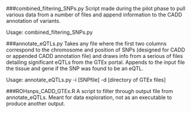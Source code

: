 ###combined_filtering_SNPs.py
Script made during the pilot phase to pull various data from a number of files 
and append information to the CADD annotation of variants.

Usage: combined_filtering_SNPs.py

###annotate_eQTLs.py
Takes any file where the first two columns correspond to the chromosome and position
of SNPs (designed for CADD or appended CADD annotation file) and draws info from
a serious of files detailing significant eQTLs from the GTEx portal. Appends to the
input file the tissue and gene if the SNP was found to be an eQTL.

Usage: annotate_eQTLs.py -i [SNPfile] -d [directory of GTEx files]

###ROHsnps_CADD_GTEx.R
A script to filter through output file from annotate_eQTLs. Meant for data exploration,
not as an executable to produce another output.
